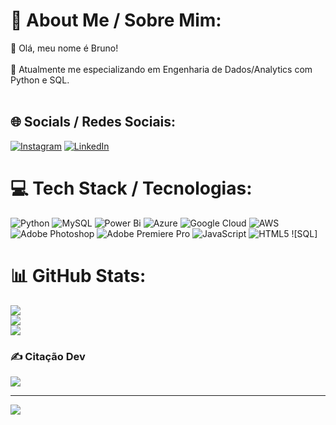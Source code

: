 # 💫 About Me / Sobre Mim:
👯 Olá, meu nome é Bruno!<br><br>🌱 Atualmente me especializando em Engenharia de Dados/Analytics com Python e SQL.<br><br>


## 🌐 Socials / Redes Sociais:
[![Instagram](https://img.shields.io/badge/Instagram-%23E4405F.svg?logo=Instagram&logoColor=white)](https://instagram.com/brunobosca) [![LinkedIn](https://img.shields.io/badge/LinkedIn-%230077B5.svg?logo=linkedin&logoColor=white)](https://linkedin.com/in/brunoboscaini) 

# 💻 Tech Stack / Tecnologias:
![Python](https://img.shields.io/badge/python-3670A0?style=for-the-badge&logo=python&logoColor=ffdd54) ![MySQL](https://img.shields.io/badge/mysql-%2300000f.svg?style=for-the-badge&logo=mysql&logoColor=white) ![Power Bi](https://img.shields.io/badge/power_bi-F2C811?style=for-the-badge&logo=powerbi&logoColor=black) ![Azure](https://img.shields.io/badge/azure-%230072C6.svg?style=for-the-badge&logo=microsoftazure&logoColor=white) ![Google Cloud](https://img.shields.io/badge/GoogleCloud-%234285F4.svg?style=for-the-badge&logo=google-cloud&logoColor=white) ![AWS](https://img.shields.io/badge/AWS-%23FF9900.svg?style=for-the-badge&logo=amazon-aws&logoColor=white) ![Adobe Photoshop](https://img.shields.io/badge/adobe%20photoshop-%2331A8FF.svg?style=for-the-badge&logo=adobe%20photoshop&logoColor=white) ![Adobe Premiere Pro](https://img.shields.io/badge/Adobe%20Premiere%20Pro-9999FF.svg?style=for-the-badge&logo=Adobe%20Premiere%20Pro&logoColor=white) ![JavaScript](https://img.shields.io/badge/javascript-%23323330.svg?style=for-the-badge&logo=javascript&logoColor=%23F7DF1E) ![HTML5](https://img.shields.io/badge/html5-%23E34F26.svg?style=for-the-badge&logo=html5&logoColor=white) ![SQL]
# 📊 GitHub Stats:
![](https://github-readme-stats.vercel.app/api?username=brunobosca&theme=dark&hide_border=false&include_all_commits=true&count_private=false)<br/>
![](https://github-readme-streak-stats.herokuapp.com/?user=brunobosca&theme=dark&hide_border=false)<br/>
![](https://github-readme-stats.vercel.app/api/top-langs/?username=brunobosca&theme=dark&hide_border=false&include_all_commits=true&count_private=false&layout=compact)

### ✍️ Citação Dev 
![](https://quotes-github-readme.vercel.app/api?type=horizontal&theme=radical)

---
[![](https://visitcount.itsvg.in/api?id=brunobosca&icon=9&color=0)](https://visitcount.itsvg.in)
